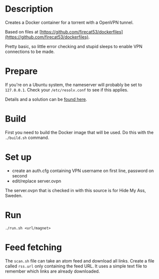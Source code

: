 # Description

Creates a Docker container for a torrent with a OpenVPN tunnel.

Based on files at [https://github.com/firecat53/dockerfiles](https://github.com/firecat53/dockerfiles).

Pretty basic, so little error checking and stupid sleeps to enable VPN connections to be made.

# Prepare

If you're on a Ubuntu system, the nameserver will probably be set to ```127.0.0.1```. Check your ```/etc/resolv.conf``` to see if this applies.

Details and a solution can be [found here](http://docs.docker.com/installation/ubuntulinux/#docker-and-local-dns-server-warnings).

# Build

First you need to build the Docker image that will be used. Do this with the ```./build.sh``` command.

# Set up

* create an auth.cfg containing VPN username on first line, password on second
* edit/replace server.ovpn

The server.ovpn that is checked in with this source is for Hide My Ass, Sweden.

# Run

```./run.sh <url/magnet>```

# Feed fetching

The ```scan.sh``` file can take an atom feed and download all links. Create a file called ```rss.url``` only containing the feed URL. It uses a simple text file to remember which links are already downloaded.